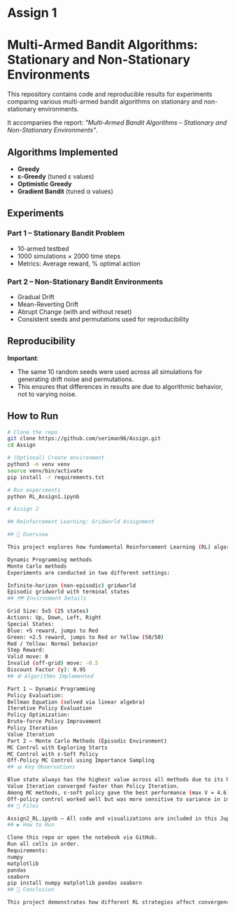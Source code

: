 # Assign 1

# Multi-Armed Bandit Algorithms: Stationary and Non-Stationary Environments

This repository contains code and reproducible results for experiments comparing various multi-armed bandit algorithms on stationary and non-stationary environments. 

It accompanies the report: *"Multi-Armed Bandit Algorithms – Stationary and Non-Stationary Environments"*.

## Algorithms Implemented

- **Greedy**
- **ε-Greedy** (tuned ε values)
- **Optimistic Greedy**
- **Gradient Bandit** (tuned α values)

## Experiments

### Part 1 – Stationary Bandit Problem
- 10-armed testbed
- 1000 simulations × 2000 time steps
- Metrics: Average reward, % optimal action

### Part 2 – Non-Stationary Bandit Environments
- Gradual Drift  
- Mean-Reverting Drift  
- Abrupt Change (with and without reset)  
- Consistent seeds and permutations used for reproducibility

## Reproducibility

**Important**:  
- The same 10 random seeds were used across all simulations for generating drift noise and permutations.  
- This ensures that differences in results are due to algorithmic behavior, not to varying noise.

## How to Run

```bash
# Clone the repo
git clone https://github.com/seriman96/Assign.git
cd Assign

# (Optional) Create environment
python3 -m venv venv
source venv/bin/activate
pip install -r requirements.txt

# Run experiments
python RL_Assign1.ipynb

# Assign 2

## Reinforcement Learning: Gridworld Assignment

## 📘 Overview

This project explores how fundamental Reinforcement Learning (RL) algorithms perform in a small 5×5 Gridworld environment. The objective is to estimate state values and derive optimal policies using:

Dynamic Programming methods
Monte Carlo methods
Experiments are conducted in two different settings:

Infinite-horizon (non-episodic) gridworld
Episodic gridworld with terminal states
## 🗺️ Environment Details

Grid Size: 5x5 (25 states)
Actions: Up, Down, Left, Right
Special States:
Blue: +5 reward, jumps to Red
Green: +2.5 reward, jumps to Red or Yellow (50/50)
Red / Yellow: Normal behavior
Step Reward:
Valid move: 0
Invalid (off-grid) move: -0.5
Discount Factor (γ): 0.95
## ⚙️ Algorithms Implemented

Part 1 – Dynamic Programming
Policy Evaluation:
Bellman Equation (solved via linear algebra)
Iterative Policy Evaluation
Policy Optimization:
Brute-force Policy Improvement
Policy Iteration
Value Iteration
Part 2 – Monte Carlo Methods (Episodic Environment)
MC Control with Exploring Starts
MC Control with ε-Soft Policy
Off-Policy MC Control using Importance Sampling
## 📊 Key Observations

Blue state always has the highest value across all methods due to its high immediate reward.
Value Iteration converged faster than Policy Iteration.
Among MC methods, ε-soft policy gave the best performance (max V ≈ 4.6).
Off-policy control worked well but was more sensitive to variance in importance sampling.
## 📁 Files

Assign2_RL.ipynb – All code and visualizations are included in this Jupyter notebook.
## ▶️ How to Run

Clone this repo or open the notebook via GitHub.
Run all cells in order.
Requirements:
numpy
matplotlib
pandas
seaborn
pip install numpy matplotlib pandas seaborn
## 📌 Conclusion

This project demonstrates how different RL strategies affect convergence and policy quality even in simple environments. It’s a practical exercise in applying foundational RL concepts using tabular methods.

